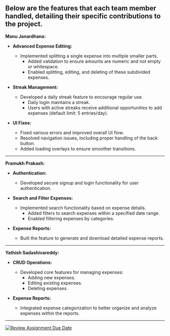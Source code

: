 Below are the features that each team member handled, detailing their specific contributions to the project.
--- 

**Manu Janardhana:**
- **Advanced Expense Editing:**  
  - Implemented splitting a single expense into multiple smaller parts.  
    - Added validation to ensure amounts are numeric and not empty or whitespace.  
    - Enabled splitting, editing, and deleting of these subdivided expenses.

- **Streak Management:**  
  - Developed a daily streak feature to encourage regular use.
    - Daily login maintains a streak.
    - Users with active streaks receive additional opportunities to add expenses (default limit: 5 entries/day).

- **UI Fixes:**  
  - Fixed various errors and improved overall UI flow.  
  - Resolved navigation issues, including proper handling of the back button.  
  - Added loading overlays to ensure smoother transitions.

---

**Pramukh Prakash:**
- **Authentication:**  
  - Developed secure signup and login functionality for user authentication.

- **Search and Filter Expenses:**  
  - Implemented search functionality based on expense details.  
    - Added filters to search expenses within a specified date range.  
    - Enabled filtering expenses by categories.

- **Expense Reports:**  
  - Built the feature to generate and download detailed expense reports.

---

**Yathish Sadashivareddy:**
- **CRUD Operations:**  
  - Developed core features for managing expenses:  
    - Adding new expenses.  
    - Editing existing expenses.  
    - Deleting expenses.

- **Expense Reports:**  
  - Integrated expense categorization to better organize and analyze expenses within the reports.

---

[![Review Assignment Due Date](https://classroom.github.com/assets/deadline-readme-button-22041afd0340ce965d47ae6ef1cefeee28c7c493a6346c4f15d667ab976d596c.svg)](https://classroom.github.com/a/9E64H9WI)